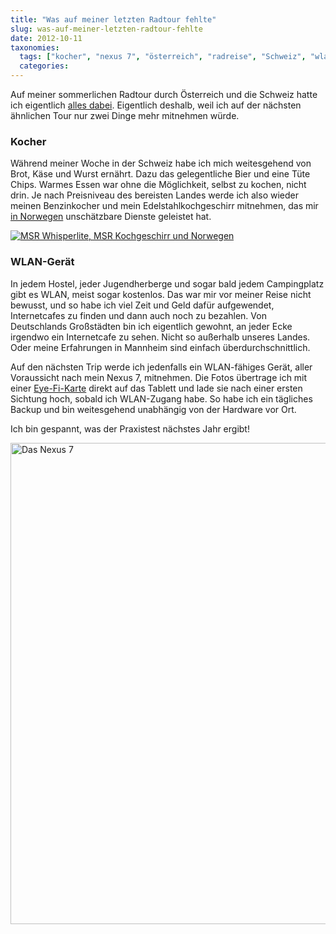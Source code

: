 ```yaml
---
title: "Was auf meiner letzten Radtour fehlte"
slug: was-auf-meiner-letzten-radtour-fehlte
date: 2012-10-11
taxonomies:
  tags: ["kocher", "nexus 7", "österreich", "radreise", "Schweiz", "wlan", "Reisen"]
  categories: 
---
```


<p>Auf meiner sommerlichen Radtour durch Österreich und die Schweiz hatte ich eigentlich <a href="/?p=1193">alles dabei</a>. Eigentlich deshalb, weil ich auf der nächsten ähnlichen Tour nur zwei Dinge mehr mitnehmen würde.

</p><h3>Kocher</h3>

Während meiner Woche in der Schweiz habe ich mich weitesgehend von Brot, Käse und Wurst ernährt. Dazu das gelegentliche Bier und eine Tüte Chips. Warmes Essen war ohne die Möglichkeit, selbst zu kochen, nicht drin. Je nach Preisniveau des bereisten Landes werde ich also wieder meinen Benzinkocher und mein Edelstahlkochgeschirr mitnehmen, das mir <a href="/?page_id=809">in Norwegen</a> unschätzbare Dienste geleistet hat.

<a href="/wp-content/uploads/2012/10/photo-5.jpg"><img src="https://flowfx.de/wp-content/uploads/2012/10/photo-5-392x510.jpg" alt="MSR Whisperlite, MSR Kochgeschirr und Norwegen" title="Benzinkocher in Norwegen" wheight="600" class="aligncenter size-medium wp-image-1263"></a>

<h3>WLAN-Gerät</h3>

In jedem Hostel, jeder Jugendherberge und sogar bald jedem Campingplatz gibt es WLAN, meist sogar kostenlos. Das war mir vor meiner Reise nicht bewusst, und so habe ich viel Zeit und Geld dafür aufgewendet, Internetcafes zu finden und dann auch noch zu bezahlen. Von Deutschlands Großstädten bin ich eigentlich gewohnt, an jeder Ecke irgendwo ein Internetcafe zu sehen. Nicht so außerhalb unseres Landes. Oder meine Erfahrungen in Mannheim sind einfach überdurchschnittlich.

Auf den nächsten Trip werde ich jedenfalls ein WLAN-fähiges Gerät, aller Voraussicht nach mein Nexus 7, mitnehmen. Die Fotos übertrage ich mit einer <a href="http://www.eye.fi/">Eye-Fi-Karte</a> direkt auf das Tablett und lade sie nach einer ersten Sichtung hoch, sobald ich WLAN-Zugang habe. So habe ich ein tägliches Backup und bin weitesgehend unabhängig von der Hardware vor Ort.

Ich bin gespannt, was der Praxistest nächstes Jahr ergibt!

<a href="/wp-content/uploads/2012/10/photo-6.jpg"><img src="https://flowfx.de/wp-content/uploads/2012/10/photo-6-600x314.jpg" alt="Das Nexus 7" title="Nexus 7 - WLAN" width="770" class="aligncenter size-medium wp-image-1264"></a>